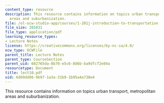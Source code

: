 ```yaml
---
content_type: resource
description: This resource contains information on topics urban transport, metropolitan
  areas and suburbanization.
file: /ol-ocw-studio-app/courses/1-201j-introduction-to-transportation-systems-fall-2006/6d69dd869b971a3a31b91b95a4a738e4_lect10.pdf
file_size: 265831
file_type: application/pdf
learning_resource_types:
- Lecture Notes
license: https://creativecommons.org/licenses/by-nc-sa/4.0/
ocw_type: OCWFile
parent_title: Lecture Notes
parent_type: CourseSection
parent_uid: 602765da-8b70-e5c6-8d6b-ba9dfcf2e84a
resourcetype: Document
title: lect10.pdf
uid: 6d69dd86-9b97-1a3a-31b9-1b95a4a738e4
---
```

This resource contains information on topics urban transport, metropolitan areas and suburbanization.